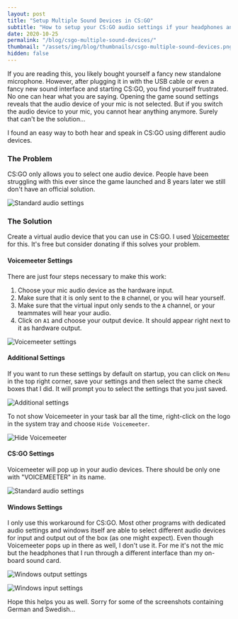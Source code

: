 ```yaml
---
layout: post
title: "Setup Multiple Sound Devices in CS:GO"
subtitle: "How to setup your CS:GO audio settings if your headphones and mic are connected to different audio devices"
date: 2020-10-25
permalink: "/blog/csgo-multiple-sound-devices/"
thumbnail: "/assets/img/blog/thumbnails/csgo-multiple-sound-devices.png"
hidden: false
---
```


If you are reading this, you likely bought yourself a fancy new standalone microphone.
However, after plugging it in with the USB cable or even a fancy new sound interface and starting CS:GO,
you find yourself frustrated.
No one can hear what you are saying.
Opening the game sound settings reveals that the audio device of your mic is not selected.
But if you switch the audio device to your mic, you cannot hear anything anymore.
Surely that can't be the solution...

I found an easy way to both hear and speak in CS:GO using different audio devices.

### The Problem

CS:GO only allows you to select one audio device.
People have been struggling with this ever since the game launched and 8 years later we still don't have an official solution.

![Standard audio settings](/assets/img/blog/csgo-multiple-sound-devices/csgo-audio-settings.png)

### The Solution

Create a virtual audio device that you can use in CS:GO.
I used [Voicemeeter](https://vb-audio.com/Voicemeeter/index.htm) for this.
It's free but consider donating if this solves your problem.

#### Voicemeeter Settings

There are just four steps necessary to make this work:

1. Choose your mic audio device as the hardware input.
2. Make sure that it is only sent to the `B` channel, or you will hear yourself.
3. Make sure that the virtual input only sends to the `A` channel, or your teammates will hear your audio.
4. Click on `A1` and choose your output device. It should appear right next to it as hardware output.

![Voicemeeter settings](/assets/img/blog/csgo-multiple-sound-devices/voicemeeter-settings.png)

#### Additional Settings

If you want to run these settings by default on startup, you can click on `Menu` in the top right corner,
save your settings and then select the same check boxes that I did.
It will prompt you to select the settings that you just saved.

![Additional settings](/assets/img/blog/csgo-multiple-sound-devices/additional-settings.png)

To not show Voicemeeter in your task bar all the time, right-click on
the logo in the system tray and choose `Hide Voicemeeter`.

![Hide Voicemeeter](/assets/img/blog/csgo-multiple-sound-devices/hide-voicemeeter.png)

#### CS:GO Settings

Voicemeeter will pop up in your audio devices.
There should be only one with "VOICEMEETER" in its name.

![Standard audio settings](/assets/img/blog/csgo-multiple-sound-devices/csgo-audio-settings-fixed.png)

#### Windows Settings

I only use this workaround for CS:GO.
Most other programs with dedicated audio settings and windows itself are able to select different audio
devices for input and output out of the box (as one might expect).
Even though Voicemeeter pops up in there as well, I don't use it.
For me it's not the mic but the headphones that I run through a different interface than my on-board sound card.

![Windows output settings](/assets/img/blog/csgo-multiple-sound-devices/windows-output-settings.png)

![Windows input settings](/assets/img/blog/csgo-multiple-sound-devices/windows-input-settings.png)

Hope this helps you as well.
Sorry for some of the screenshots containing German and Swedish...
